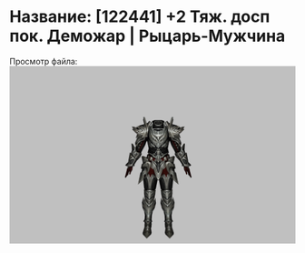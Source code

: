 # Название: [122441] +2 Тяж. досп пок. Деможар | Рыцарь-Мужчина

Просмотр файла:
![p000034.png](p000034.png)